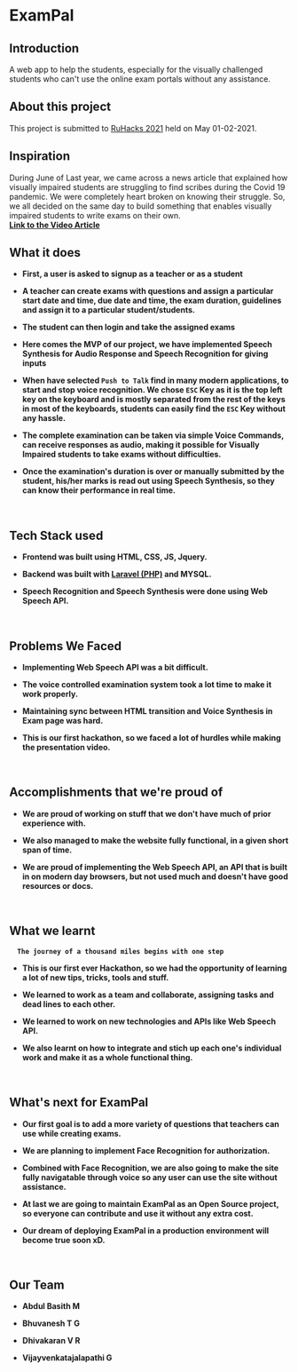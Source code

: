 # ExamPal

## Introduction
A web app to help the students, especially for the visually challenged students who can't use the online exam portals without any assistance.
<br>



## About this project
This project is submitted to [RuHacks 2021](https://ruhacks.com/) held on May 01-02-2021.
<br>



## Inspiration
During June of Last year, we came across a news article that explained how visually impaired students are struggling to find scribes during the Covid 19 pandemic. We were completely heart broken on knowing their struggle. So, we all decided on the same day to build something that enables visually impaired students to write exams on their own.<br>
**[Link to the Video Article ](https://youtu.be/bX6da6sWnIU)**
<br>


## What it does
- **First, a user is asked to signup as a teacher or as a student**

- **A teacher can create exams with questions and assign a particular start date and time, due date and time, the exam duration, guidelines and assign it to a particular student/students.**

- **The student can then login and take the assigned exams**

- **Here comes the MVP of our project, we have implemented Speech Synthesis for Audio Response and Speech Recognition for giving inputs**

- **When have selected  ```Push to Talk``` find in many modern applications, to start and stop voice recognition.  We chose ```ESC``` Key as it is the top left key on the keyboard and is mostly separated from the rest of the keys in most of the keyboards, students can easily find the ```ESC``` Key without any hassle.** 
- **The complete examination can be taken via simple Voice Commands, can receive responses as audio, making it possible for Visually Impaired students to take exams without difficulties.**

- **Once the examination's duration is over or manually submitted by the student, his/her marks is read out using Speech Synthesis, so they can know their performance in real time.**
<br>


## Tech Stack used
- **Frontend was built using HTML, CSS, JS, Jquery.**

- **Backend was built with [Laravel (PHP)](https://laravel.com) and MYSQL.**

- **Speech Recognition and Speech Synthesis were done using Web Speech API.**
<br>


## Problems We Faced
- **Implementing Web Speech API was a bit difficult.**

- **The voice controlled examination system took a lot time to make it work properly.**

- **Maintaining sync between HTML transition and Voice Synthesis in Exam page was hard.**

- **This is our first hackathon, so we faced a lot of hurdles while making the presentation video.**
<br>


## Accomplishments that we're proud of
- **We are proud of working on stuff that we don't have much of prior experience with.**

- **We also managed to make the website fully functional, in a given short span of time.**

- **We are proud of implementing the Web Speech API, an API that is built in on modern day browsers, but not used much and doesn't have good resources or docs.**
<br>


## What we learnt
**```   The journey of a thousand miles begins with one step   ```**
- **This is our first ever Hackathon, so we had the opportunity of learning a lot of new tips, tricks, tools and stuff.**

- **We learned to work as  a team and collaborate, assigning tasks and dead lines to each other.**

- **We learned to work on new technologies and APIs like Web Speech API.**

- **We also learnt on how to integrate and stich up each one's individual work and make it as a whole functional thing.**
<br>


## What's next for ExamPal
- **Our first goal is to add a more variety of questions that teachers can use while creating exams.**

- **We are planning to implement Face Recognition for authorization.**

- **Combined with Face Recognition, we are also going to make the site fully navigatable through voice so any user can use the site without assistance.**

- **At last we are going to maintain ExamPal as an Open Source project, so everyone can contribute and use it without any extra cost.**

- **Our dream of deploying ExamPal in a production environment will become true soon xD.**
<br>


## Our Team
- **Abdul Basith M**

- **Bhuvanesh T G**

- **Dhivakaran V R**

- **Vijayvenkatajalapathi G**

